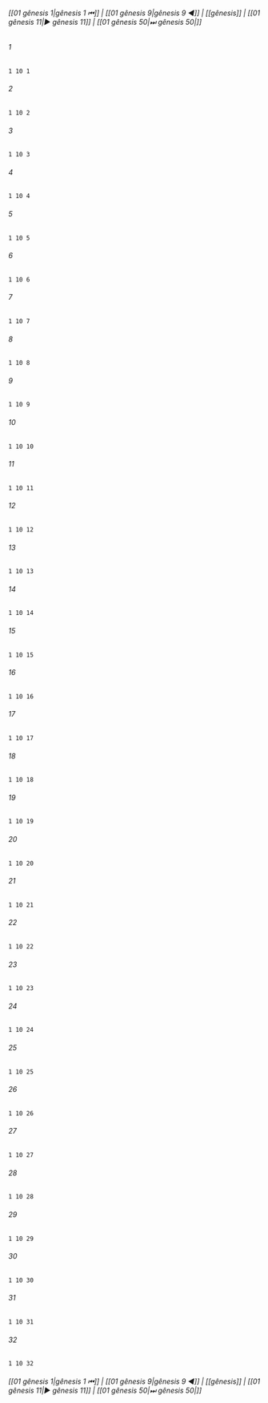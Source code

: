 
###### [[01 gênesis 1|gênesis 1 ⏮]] | [[01 gênesis 9|gênesis 9 ◀]] | [[gênesis]] | [[01 gênesis 11|▶ gênesis 11]] | [[01 gênesis 50|⏭ gênesis 50|]]

###### 1
``` verse
1 10 1 
```
###### 2
``` verse
1 10 2 
```
###### 3
``` verse
1 10 3 
```
###### 4
``` verse
1 10 4 
```
###### 5
``` verse
1 10 5 
```
###### 6
``` verse
1 10 6 
```
###### 7
``` verse
1 10 7 
```
###### 8
``` verse
1 10 8 
```
###### 9
``` verse
1 10 9 
```
###### 10
``` verse
1 10 10 
```
###### 11
``` verse
1 10 11 
```
###### 12
``` verse
1 10 12 
```
###### 13
``` verse
1 10 13 
```
###### 14
``` verse
1 10 14 
```
###### 15
``` verse
1 10 15 
```
###### 16
``` verse
1 10 16 
```
###### 17
``` verse
1 10 17 
```
###### 18
``` verse
1 10 18 
```
###### 19
``` verse
1 10 19 
```
###### 20
``` verse
1 10 20 
```
###### 21
``` verse
1 10 21 
```
###### 22
``` verse
1 10 22 
```
###### 23
``` verse
1 10 23 
```
###### 24
``` verse
1 10 24 
```
###### 25
``` verse
1 10 25 
```
###### 26
``` verse
1 10 26 
```
###### 27
``` verse
1 10 27 
```
###### 28
``` verse
1 10 28 
```
###### 29
``` verse
1 10 29 
```
###### 30
``` verse
1 10 30 
```
###### 31
``` verse
1 10 31 
```
###### 32
``` verse
1 10 32 
```

###### [[01 gênesis 1|gênesis 1 ⏮]] | [[01 gênesis 9|gênesis 9 ◀]] | [[gênesis]] | [[01 gênesis 11|▶ gênesis 11]] | [[01 gênesis 50|⏭ gênesis 50|]]

